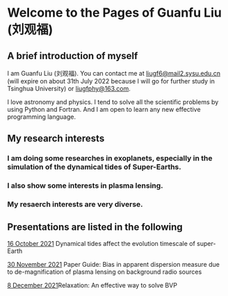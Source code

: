 # Welcome to the Pages of Guanfu Liu (刘观福)

## A brief introduction of myself
I am Guanfu Liu (刘观福). You can contact me at liugf6@mail2.sysu.edu.cn (will expire on about 31th July 2022 because I will go for further study in Tsinghua University) or liugfphy@163.com.


I love astronomy and physics. I tend to solve all the scientific problems by using Python and Fortran. And I am open to learn any new effective programming language.

## My research interests
### I am doing some researches in exoplanets, especially in the simulation of the dynamical tides of Super-Earths.
### I also show some interests in plasma lensing.
### My resaerch interests are very diverse.


## Presentations are listed in the following
[16 October 2021](https://liuguanfu1120.github.io/Presentations/Dynamical_tides_SE.pdf) Dynamical tides affect the evolution timescale of super-Earth

[30 November 2021](https://liuguanfu1120.github.io/Presentations/Plasma_lensing.pdf) Paper Guide: Bias in apparent dispersion measure due to de-magnification of plasma lensing on background radio sources

[8 December 2021](https://liuguanfu1120.github.io/Presentations/Relaxation.zip)Relaxation: An effective way to solve BVP

